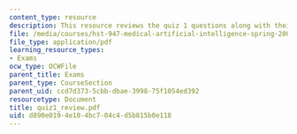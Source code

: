 ```yaml
---
content_type: resource
description: This resource reviews the quiz 1 questions along with their grading points.
file: /media/courses/hst-947-medical-artificial-intelligence-spring-2005/d890e0194e104bc704c4d5b815b0e118_quiz1_review.pdf
file_type: application/pdf
learning_resource_types:
- Exams
ocw_type: OCWFile
parent_title: Exams
parent_type: CourseSection
parent_uid: ccd7d373-5cbb-dbae-3998-75f1054ed392
resourcetype: Document
title: quiz1_review.pdf
uid: d890e019-4e10-4bc7-04c4-d5b815b0e118
---
```

